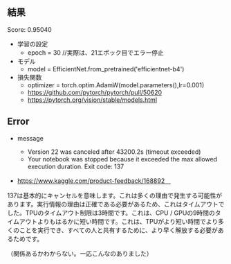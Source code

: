 ## 結果
Score: 0.95040

- 学習の設定
  - epoch = 30  //実際は、21エポック目でエラー停止
- モデル
  - model = EfficientNet.from_pretrained('efficientnet-b4')
- 損失関数
  - optimizer = torch.optim.AdamW(model.parameters(),lr=0.001)
  - https://github.com/pytorch/pytorch/pull/50620
  - https://pytorch.org/vision/stable/models.html

## Error
- message
    - Version 22 was canceled after 43200.2s (timeout exceeded)
    - Your notebook was stopped because it exceeded the max allowed execution duration. Exit code: 137

- https://www.kaggle.com/product-feedback/168892　

137は基本的にキャンセルを意味します。これは多くの理由で発生する可能性があります。実行情報の理由は正確である必要があるため、これはタイムアウトでした。TPUのタイムアウト制限は3時間です。これは、CPU / GPUの9時間のタイムアウトよりもはるかに短い時間です。これは、TPUがより短い時間でより多くのことを実行でき、すべての人と共有するために、より早く解放する必要があるためです。

（関係あるかわからない。一応こんなのありました）

